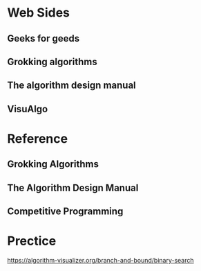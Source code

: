 # Web Sides ###########################################
## Geeks for geeds
## Grokking algorithms
## The algorithm design manual

## VisuAlgo

# Reference ###########################################
## Grokking Algorithms
## The Algorithm Design Manual
## Competitive Programming

# Prectice
https://algorithm-visualizer.org/branch-and-bound/binary-search
